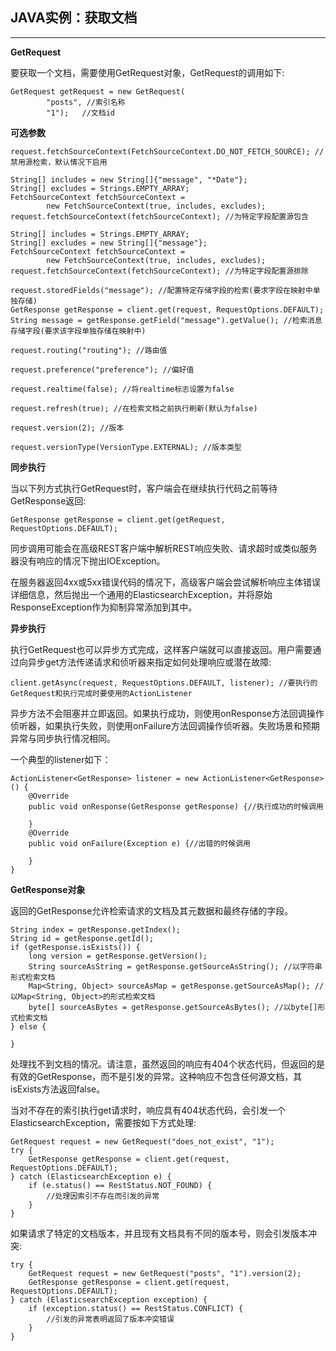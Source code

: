 ## JAVA实例：获取文档

------

**GetRequest**

 要获取一个文档，需要使用GetRequest对象，GetRequest的调用如下:

```
GetRequest getRequest = new GetRequest(
        "posts", //索引名称
        "1");   //文档id
```

**可选参数**

```
request.fetchSourceContext(FetchSourceContext.DO_NOT_FETCH_SOURCE); //禁用源检索，默认情况下启用

String[] includes = new String[]{"message", "*Date"};
String[] excludes = Strings.EMPTY_ARRAY;
FetchSourceContext fetchSourceContext =
        new FetchSourceContext(true, includes, excludes);
request.fetchSourceContext(fetchSourceContext); //为特定字段配置源包含

String[] includes = Strings.EMPTY_ARRAY;
String[] excludes = new String[]{"message"};
FetchSourceContext fetchSourceContext =
        new FetchSourceContext(true, includes, excludes);
request.fetchSourceContext(fetchSourceContext); //为特定字段配置源排除

request.storedFields("message"); //配置特定存储字段的检索(要求字段在映射中单独存储)
GetResponse getResponse = client.get(request, RequestOptions.DEFAULT);
String message = getResponse.getField("message").getValue(); //检索消息存储字段(要求该字段单独存储在映射中)

request.routing("routing"); //路由值

request.preference("preference"); //偏好值

request.realtime(false); //将realtime标志设置为false

request.refresh(true); //在检索文档之前执行刷新(默认为false)

request.version(2); //版本

request.versionType(VersionType.EXTERNAL); //版本类型
```

**同步执行**

 当以下列方式执行GetRequest时，客户端会在继续执行代码之前等待GetResponse返回:

```
GetResponse getResponse = client.get(getRequest, RequestOptions.DEFAULT);
```

 同步调用可能会在高级REST客户端中解析REST响应失败、请求超时或类似服务器没有响应的情况下抛出IOException。



 在服务器返回4xx或5xx错误代码的情况下，高级客户端会尝试解析响应主体错误详细信息，然后抛出一个通用的ElasticsearchException，并将原始ResponseException作为抑制异常添加到其中。

**异步执行**

 执行GetRequest也可以异步方式完成，这样客户端就可以直接返回。用户需要通过向异步get方法传递请求和侦听器来指定如何处理响应或潜在故障:

```
client.getAsync(request, RequestOptions.DEFAULT, listener); //要执行的GetRequest和执行完成时要使用的ActionListener
```

 异步方法不会阻塞并立即返回。如果执行成功，则使用onResponse方法回调操作侦听器，如果执行失败，则使用onFailure方法回调操作侦听器。失败场景和预期异常与同步执行情况相同。

 一个典型的listener如下：

```
ActionListener<GetResponse> listener = new ActionListener<GetResponse>() {
    @Override
    public void onResponse(GetResponse getResponse) {//执行成功的时候调用
        
    }
    @Override
    public void onFailure(Exception e) {//出错的时候调用
        
    }
}
```

**GetResponse对象**

 返回的GetResponse允许检索请求的文档及其元数据和最终存储的字段。

```
String index = getResponse.getIndex();
String id = getResponse.getId();
if (getResponse.isExists()) {
    long version = getResponse.getVersion();
    String sourceAsString = getResponse.getSourceAsString(); //以字符串形式检索文档  
    Map<String, Object> sourceAsMap = getResponse.getSourceAsMap(); //以Map<String, Object>的形式检索文档
    byte[] sourceAsBytes = getResponse.getSourceAsBytes(); //以byte[]形式检索文档   
} else {
    
}
```

 处理找不到文档的情况。请注意，虽然返回的响应有404个状态代码，但返回的是有效的GetResponse，而不是引发的异常。这种响应不包含任何源文档，其isExists方法返回false。

 当对不存在的索引执行get请求时，响应具有404状态代码，会引发一个ElasticsearchException，需要按如下方式处理:

```
GetRequest request = new GetRequest("does_not_exist", "1");
try {
    GetResponse getResponse = client.get(request, RequestOptions.DEFAULT);
} catch (ElasticsearchException e) {
    if (e.status() == RestStatus.NOT_FOUND) {
        //处理因索引不存在而引发的异常
    }
}
```

 如果请求了特定的文档版本，并且现有文档具有不同的版本号，则会引发版本冲突: 

```
try {
    GetRequest request = new GetRequest("posts", "1").version(2);
    GetResponse getResponse = client.get(request, RequestOptions.DEFAULT);
} catch (ElasticsearchException exception) {
    if (exception.status() == RestStatus.CONFLICT) {
        //引发的异常表明返回了版本冲突错误
    }
}
```